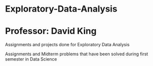 # Exploratory-Data-Analysis
# Professor: David King


Assignments and projects done for Exploratory Data Analysis




Assignments and Midterm problems that have been solved during first semester in Data Science


